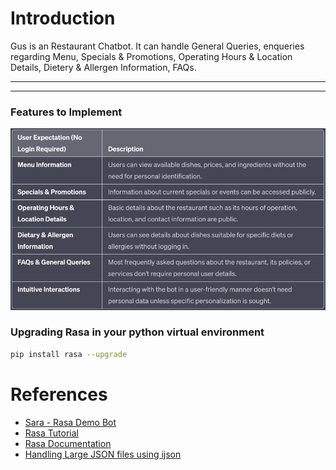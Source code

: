 # Introduction
Gus is an Restaurant Chatbot. It can handle General Queries, enqueries regarding Menu, Specials & Promotions, Operating Hours & Location Details, Dietery & Allergen Information, FAQs.

---
<!-- ### Layout
- actions/
    - actions.py
- data/
    - nlu/
        - lookups/
        - responses/
            - chitchat_oss.yml
            - general.yml 
        - chitchat.yml
        - faq.yml
        - general.yml
        - nlu.yml
        - oss.yml
        - synonyms.yml
    - rules/
        - fallback.yml
        - feedback.yml
        - forms.yml
        - rules.yml
    - stories/
        - chitchat.yml
        - oos.yml
        - stories.yml
- models/
- tests/
- config.yml
- domain.yml
- endpoints.yml
- credentials.yml -->
---


### Features to Implement
![User Expectation Table](image.png)

### Upgrading Rasa in your python virtual environment
```bash
pip install rasa --upgrade
```

# References

- [Sara - Rasa Demo Bot](https://github.com/RasaHQ/rasa-demo/)
- [Rasa Tutorial](https://learning.rasa.com/conversational-ai-with-rasa/)
- [Rasa Documentation](https://rasa.com/docs/rasa/)
- [Handling Large JSON files using ijson](https://medium.com/@AlexanderObregon/json-streaming-how-to-work-with-large-json-files-efficiently-c7203de60ac2#:~:text=JSON%20streaming%20is%20a%20technique,might%20not%20fit%20into%20memory)